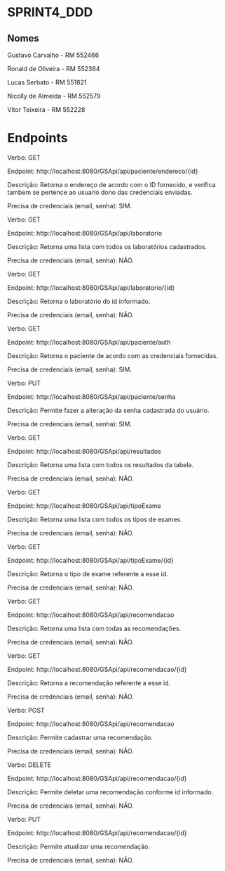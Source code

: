# SPRINT4_DDD

## Nomes

Gustavo Carvalho - RM 552466


Ronald de Oliveira - RM 552364


Lucas Serbato - RM 551821


Nicolly de Almeida - RM 552579


Vitor Teixeira - RM 552228



# Endpoints


Verbo: GET

Endpoint: http://localhost:8080/GSApi/api/paciente/endereco/{id}

Descrição: Retorna o endereço de acordo com o ID fornecido, e verifica tambem se pertence ao usuario dono das credenciais enviadas.

Precisa de credenciais (email, senha): SIM.



Verbo: GET

Endpoint: http://localhost:8080/GSApi/api/laboratorio

Descrição: Retorna uma lista com todos os laboratórios cadastrados.

Precisa de credenciais (email, senha): NÃO.



Verbo: GET

Endpoint: http://localhost:8080/GSApi/api/laboratorio/{id}

Descrição: Retorna o laboratório do id informado.

Precisa de credenciais (email, senha): NÃO.



Verbo: GET

Endpoint: http://localhost:8080/GSApi/api/paciente/auth

Descrição: Retorna o paciente de acordo com as credenciais fornecidas.

Precisa de credenciais (email, senha): SIM.



Verbo: PUT

Endpoint: http://localhost:8080/GSApi/api/paciente/senha

Descrição: Permite fazer a alteração da senha cadastrada do usuário.

Precisa de credenciais (email, senha): SIM.



Verbo: GET

Endpoint: http://localhost:8080/GSApi/api/resultados

Descrição: Retorna uma lista com todos os resultados da tabela.

Precisa de credenciais (email, senha): NÃO.



Verbo: GET

Endpoint: http://localhost:8080/GSApi/api/tipoExame

Descrição: Retorna uma lista com todos os tipos de exames.

Precisa de credenciais (email, senha): NÃO.



Verbo: GET

Endpoint: http://localhost:8080/GSApi/api/tipoExame/{id}

Descrição: Retorna o tipo de exame referente a esse id.

Precisa de credenciais (email, senha): NÃO.



Verbo: GET

Endpoint: http://localhost:8080/GSApi/api/recomendacao

Descrição: Retorna uma lista com todas as recomendações.

Precisa de credenciais (email, senha): NÃO.



Verbo: GET

Endpoint: http://localhost:8080/GSApi/api/recomendacao/{id}

Descrição: Retorna a recomendação referente a esse id.

Precisa de credenciais (email, senha): NÃO.



Verbo: POST

Endpoint: http://localhost:8080/GSApi/api/recomendacao

Descrição: Permite cadastrar uma recomendação.

Precisa de credenciais (email, senha): NÃO.



Verbo: DELETE

Endpoint: http://localhost:8080/GSApi/api/recomendacao/{id}

Descrição: Permite deletar uma recomendação conforme id informado.

Precisa de credenciais (email, senha): NÃO.



Verbo: PUT

Endpoint: http://localhost:8080/GSApi/api/recomendacao/{id}

Descrição: Permite atualizar uma recomendação.

Precisa de credenciais (email, senha): NÃO.
